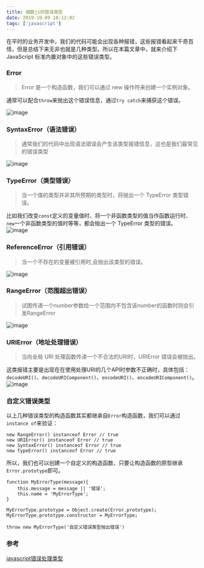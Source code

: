 ```yaml
---
title: 细数js的错误类型
date: 2019-10-09 18:12:02
tags: ['javascript']
---
```


在平时的业务开发中，我们的代码可能会出现各种报错，这些报错看起来千奇百怪，但是总结下来无非也就是几种类型。所以在本篇文章中，就来介绍下 JavaScript 标准内置对象中的这些错误类型。

### Error 
>Error 是一个构造函数，我们可以通过 new 操作符来创建一个实例对象。

通常可以配合`throw`来抛出这个错误信息，通过`try catch`来捕获这个错误。

![image](https://wx4.sinaimg.cn/mw690/a73bc6a1ly1g7wwshht8xj20iw08mt9x.jpg)

### SyntaxError（语法错误）
>通常我们的代码中出现语法错误会产生该类型报错信息，这也是我们最常见的错误类型

![image](https://wx4.sinaimg.cn/large/a73bc6a1ly1g7wwskv3ufj20jk06q75c.jpg)

### TypeError（类型错误）
>当一个值的类型并非其所预期的类型时，将抛出一个 TypeError 类型错误。

比如我们改变`const`定义的变量值时、将一个非函数类型的值当作函数运行时、`new`一个非函数类型的值时等等，都会抛出一个 TypeError 类型的错误。
![image](https://wx4.sinaimg.cn/large/a73bc6a1ly1g7wwsnlacmj20ne094myq.jpg)

### ReferenceError（引用错误）
>当一个不存在的变量被引用时,会抛出该类型的错误。

![image](https://wx4.sinaimg.cn/mw690/a73bc6a1ly1g7wynwsc1lj20p0038wev.jpg)

### RangeError（范围超出错误）
>试图传递一个number参数给一个范围内不包含该number的函数时则会引发RangeError

![image](https://wx3.sinaimg.cn/mw690/a73bc6a1ly1g7wynz2y1xj20la032dg9.jpg)

### URIError（地址处理错误）
>当向全局 URI 处理函数传递一个不合法的URI时，URIError 错误会被抛出。

这类报错主要是出现在在使用处理URI的几个API时参数不正确时，具体包括：`decodeURI()`、`decodeURIComponent()`、`encodeURI()`、`encodeURIComponent()`。
![image](https://wx4.sinaimg.cn/large/a73bc6a1ly1g7wyob0bjkj20mc07owfv.jpg)

### 自定义错误类型
以上几种错误类型的构造函数其实都继承自`Error`构造函数，我们可以通过`instance of`来验证：

```
new RangeError() instanceof Error // true
new URIError() instanceof Error // true
new SyntaxError() instanceof Error // true
new TypeError() instanceof Error // true

```

所以，我们也可以创建一个自定义的构造函数，只要让构造函数的原型继承`Error.prototype`即可。

```
function MyErrorType(message){
    this.message = message || '错误';
    this.name = 'MyErrorType';
}

MyErrorType.prototype = Object.create(Error.prototype);
MyErrorType.prototype.constructor = MyErrorType;

throw new MyErrorType('自定义错误类型抛出错误')
```

### 参考
[javascript错误处理类型](https://segmentfault.com/a/1190000011353194)